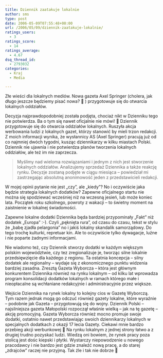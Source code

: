 ```yaml
---
title: Dziennik zaatakuje lokalnie
author: sms
type: post
date: 2006-05-09T07:55:48+00:00
url: /2006/05/09/dziennik-zaatakuje-lokalnie/
ratings_users:
  - 3
ratings_score:
  - 14
ratings_average:
  - 4.67
dsq_thread_id:
  - 2793032
categories:
  - Kraj
  - Media

---
```

Złe wieści dla lokalnych mediów. Nowa gazeta Axel Springer (cholera, jak długo jeszcze będziemy pisać nowa? 🙂 ) przygotowuje się do otwarcia lokalnych oddziałów. <!--more-->

Decyzja najprawdopodobniej została podjęta, chociaż nikt w Dzienniku tego nie potwierdza. Ba o tym się nawet oficjalnie nie mówi! 🙂 Dziennik przygotowuje się do otwarcia oddziałów lokalnych. Ruszyła akcja werbowania ludzi z lokalnych gazet, którzy stanowić by mieli trzon redakcji. Z moich informacji wynika, że wysłannicy AS (Axel Springer) pracują już od co najmniej dwóch tygodni, kusząc dziennikarzy w kilku miastach Polski. Dziennik nie ujawnia i nie potwierdza planów tworzenia lokalnych oddziałów, ale też im nie zaprzecza.

> Myślimy nad wieloma rozwiązaniami i jednym z nich jest stworzenie lokalnych oddziałów. Analizujemy sprzedaż Dziennika a także reakcję rynku. Decyzje zostaną podjęte w ciągu miesiąca &#8211; powiedział mi zastrzegając absolutną anonimowość jeden z przedstawicieli redakcji.

W mojej opinii pytanie nie jest &#8222;czy&#8221;, ale &#8222;kiedy&#8221;? No i oczywiście jaka będzie strategia lokalnych dodatków? Zapewne oficjalnego startu nie można się spodziewać wcześniej niż na wczesną jesień, lub może koniec lata. Początek roku szkolnego, powroty z wakacji &#8211; to świetny moment na zaistnienie w lokalnej świadomości.

Zapewne lokalne dodatki Dziennika będa bardziej przypominały &#8222;Fakt&#8221; niż dodatek &#8222;Europa&#8221; :-). Czyli &#8222;pęknięta rura&#8221;, od czasu do czasu, tekst w stylu że &#8222;babę zjadła pelargonia&#8221; no i jakiś lokalny skandalik samorządowy. Do tego trochę kulturki, repretuar kin. Ale to oczywiście tylko dywagacje, luźne i nie poparte żadnymi informacjami.

Nie wiadomo też, czy Dziennik stworzy dodatki w każdym większym polskim województwie, czy tez zregionalizuje je, tworząc silne lokalnie przedsięwzięcie dla każdego z regionu. Ta ostatnia koncepcja &#8211; silny dodatek ale regionalny &#8211; wydaje się z ekonomicznego punktu widzenia bardziej zasadna. Zresztą Gazeta Wyborcza &#8211; która jest głównym konkurentem Dziennika również na rynku lokalnym &#8211; od kilku lat wprowadza program konsolidacji dodatków lokalnych w ramach którego małe i nieopłacalne są wchłaniane redakcyjnie i administracyjnie przez większe.

Wejście Dziennika na rynek lokalny to kolejny cios w Gazetę Wyborczą. Tym razem jednak mogą go odczuć również gazety lokalne, które wyraźnie &#8211; podobnie jak Gazeta &#8211; przygotowują się do wojny. Dziennik Polski &#8211; najsilniejsza gazeta Małopolski rozpoczął właśnie wielką &#8211; jak na tę gazetę &#8211; akcję promocyjną. Gazeta Wyborcza również mocno promuje swoje dodatki, ostatnio nawet przedstawiając swoich dziennikarzy lokalnych w specjalnych dodatkach z okazji 17 lecia Gazety. Ciekawi mnie bardzo przebieg akcji werbunkowej 🙂 Na rynku lokalnym z jednej strony łatwo a z drugiej trudno pozyskać ludzi. Wiedzą oni bowiem, że rynek pracy poza stolicą jest dośc kiepski i płytki. Wystarczy niepowodzenie u nowego pracodawcy i nie bardzo jest gdzie znaleźć nową pracę, a do starej &#8222;zdrajców&#8221; raczej nie przyjmą. Tak źle i tak nie dobrze 🙂